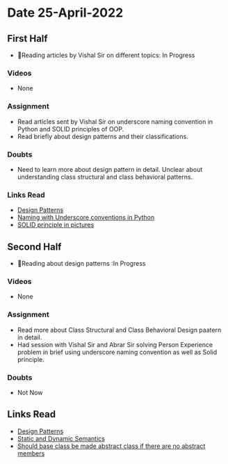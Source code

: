 # Date 25-April-2022

## First Half

- 🔄Reading articles by Vishal Sir on different topics: In Progress

### Videos

- None

### Assignment

- Read articles sent by Vishal Sir on underscore naming convention in Python and SOLID principles of OOP.
- Read briefly about design patterns and their classifications.

### Doubts

- Need to learn more about design pattern in detail. Unclear about understanding class structural and class behavioral patterns.

### Links Read

- [Design Patterns](https://cseweb.ucsd.edu//~wgg/CSE210/ecoop93-patterns.pdf)
- [Naming with Underscore conventions in Python](https://medium.com/python-features/naming-conventions-with-underscores-in-python-791251ac7097)
- [SOLID principle in pictures](https://medium.com/backticks-tildes/the-s-o-l-i-d-principles-in-pictures-b34ce2f1e898)

## Second Half

- 🔄Reading about design patterns :In Progress

### Videos

- None

### Assignment

- Read more about Class Structural and Class Behavioral Design paatern in detail.
- Had session with Vishal Sir and Abrar Sir solving Person Experience problem in brief using underscore naming convention as well as Solid principle.

### Doubts

- Not Now

## Links Read

- [Design Patterns](https://cseweb.ucsd.edu//~wgg/CSE210/ecoop93-patterns.pdf)
- [Static and Dynamic Semantics](https://www.cs.man.ac.uk/~pjj/cs2111/ho/node13.html)
- [Should base class be made abstract class if there are no abstract members](https://stackoverflow.com/questions/4901364/should-a-base-class-be-marked-abstract-if-there-are-no-abstract-members)
